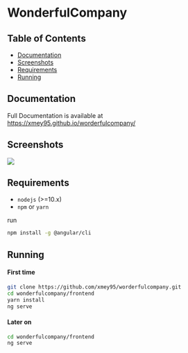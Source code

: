 # WonderfulCompany

## Table of Contents

- [Documentation](#documentation)
- [Screenshots](#screenshots)
- [Requirements](#requirements)
- [Running](#running)

## Documentation

Full Documentation is available at https://xmey95.github.io/worderfulcompany/

## Screenshots

<img src="https://imgur.com/bDTU27C">

## Requirements

- `nodejs` (>=10.x)
- `npm` or `yarn`

run

```bash
npm install -g @angular/cli
```

## Running

#### First time

```bash
git clone https://github.com/xmey95/worderfulcompany.git
cd wonderfulcompany/frontend
yarn install
ng serve
```

#### Later on

```bash
cd wonderfulcompany/frontend
ng serve
```

